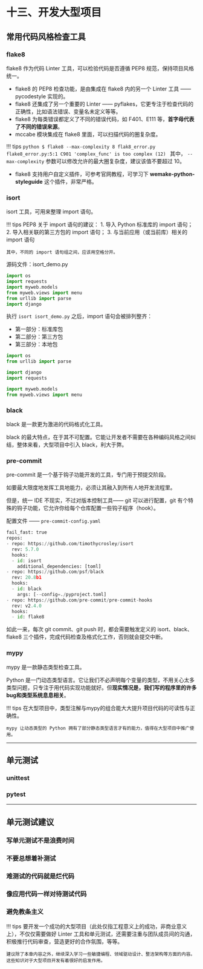 # 十三、开发大型项目

## 常用代码风格检查工具

### flake8

flake8 作为代码 Linter 工具，可以检验代码是否遵循 PEP8 规范，保持项目风格统一。

- flake8 的 PEP8 检查功能，是由集成在 flake8 内的另一个 Linter 工具 —— pycodestyle 实现的。
- flake8 还集成了另一个重要的 Linter —— pyflakes，它更专注于检查代码的正确性，比如语法错误、变量名未定义等等。
- flake8 为每类错误都定义了不同的错误代码，如 F401、E111 等，**首字母代表了不同的错误来源**。
- mccabe 模块集成在 flake8 里面，可以扫描代码的圈复杂度。

!!! tips 
    ```python
    $ flake8 --max-complexity 8 flak8_error.py
    flake8_error.py:5:1 C901 'complex_func' is too complex (12)
    ```
    其中， `--max-complexity` 参数可以修改允许的最大圈复杂度，建议该值不要超过 10。

- flake8 支持用户自定义插件，可参考官网教程，可学习下 **wemake-python-styleguide** 这个插件，非常严格。
  
### isort

isort 工具，可用来整理 import 语句。

!!! tips
    PEP8 关于 import 语句的建议：
    1. 导入 Python 标准库的 import 语句；
    2. 导入相关联的第三方包的 import 语句；
    3. 与当前应用（或当前库）相关的 import 语句

    其中，不同的 import 语句组之间，应该用空格分开。

源码文件：isort_demo.py 
```python
import os
import requests
import myweb.models 
from myweb.views import menu
from urllib import parse
import django
```

执行 `isort isort_demo.py` 之后，import 语句会被排列整齐：

- 第一部分：标准库包
- 第二部分：第三方包
- 第三部分：本地包

```python
import os 
from urllib import parse

import django 
import requests

import myweb.models 
from myweb.views import menu
```

### black

black 是一款更为激进的代码格式化工具。

black 的最大特点，在于其不可配置。它能让开发者不需要在各种编码风格之间纠结，整体来看，大型项目中引入 black，利大于弊。

### pre-commit

pre-commit 是一个基于钩子功能开发的工具，专门用于预提交阶段。

如要最大限度地发挥工具地能力，必须让其融入到所有人地开发流程里。

但是，统一 IDE 不现实，不过对版本控制工具—— git 可以进行配置，git 有个特殊的钩子功能，它允许你给每个仓库配置一些钩子程序（hook）。

配置文件 —— `pre-commit-config.yaml`

```python
fail_fast: true
repos:
- repo: https://github.com/timothycrosley/isort
  rev: 5.7.0
  hooks:
  - id: isort
    additional_dependencies: [toml]
- repo: https://github.com/psf/black
  rev: 20.8b1
  hooks:
  - id: black
    args: [--config=./pyproject.toml]
- repo: https://github.com/pre-commit/pre-commit-hooks
  rev: v2.4.0
  hooks:
  - id: flake8
```

  如此一来，每次 git commit、git push 时，都会需要触发定义的 isort、black、flake8 三个插件，完成代码检查及格式化工作，否则就会提交中断。


### mypy

mypy 是一款静态类型检查工具。

Python 是一门动态类型语言。它让我们不必声明每个变量的类型，不用关心太多类型问题，只专注于用代码实现功能就好。但**现实情况是，我们写的程序里的许多bug和类型系统息息相关**。

!!! tips
    在大型项目中，类型注解与mypy的组合能大大提升项目代码的可读性与正确性。

    mypy 让动态类型的 Python 拥有了部分静态类型语言才有的能力，值得在大型项目中推广使用。


---

## 单元测试 

### unittest

### pytest

---

## 单元测试建议

### 写单元测试不是浪费时间

### 不要总想着补测试

### 难测试的代码就是烂代码

### 像应用代码一样对待测试代码

### 避免教条主义

!!! tips 
    要开发一个成功的大型项目（此处仅指工程意义上的成功，非商业意义上），不仅仅需要做好 Linter 工具和单元测试，还需要注重与团队成员间的沟通，积极推行代码审查，营造更好的合作氛围，等等。

    建议除了本章内容之外，继续深入学习一些敏捷编程、领域驱动设计、整洁架构等方面的内容。这些知识对于大型项目开发有着很好的启发作用。

